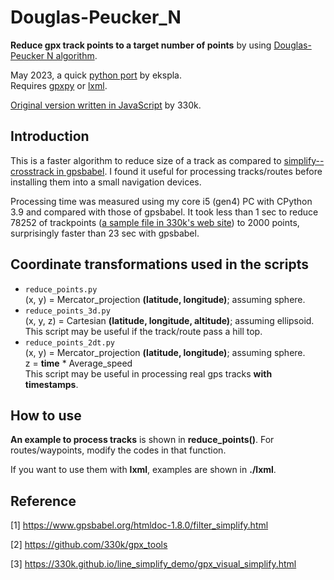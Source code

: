 # Douglas-Peucker_N

**Reduce gpx track points to a target number of points** by using [Douglas-Peucker N algorithm](https://psimpl.sourceforge.net/douglas-peucker.html).  

May 2023, a quick [python port](https://github.com/ekspla/Douglas-Peucker_N) by ekspla.  
Requires [gpxpy](https://github.com/tkrajina/gpxpy) or [lxml](https://pypi.org/project/lxml/).  

[Original version written in JavaScript](https://github.com/330k/gpx_tools) by 330k.  

## Introduction
This is a faster algorithm to reduce size of a track as compared to [simplify--crosstrack in gpsbabel](https://www.gpsbabel.org/htmldoc-1.8.0/filter_simplify.html). 
I found it useful for processing tracks/routes before installing them into a small navigation devices.

Processing time was measured using my core i5 (gen4) PC with CPython 3.9 and compared with those of gpsbabel.
It took less than 1 sec to reduce 78252 of trackpoints ([a sample file in 330k's web site](https://github.com/330k/gpx_tools)) to 2000 points, surprisingly faster than 23 sec with gpsbabel.

## Coordinate transformations used in the scripts
- `reduce_points.py`  
  (x, y) = Mercator_projection **(latitude, longitude)**; assuming sphere.
- `reduce_points_3d.py`  
  (x, y, z) = Cartesian **(latitude, longitude, altitude)**; assuming ellipsoid.  
  This script may be useful if the track/route pass a hill top.
- `reduce_points_2dt.py`  
  (x, y) = Mercator_projection **(latitude, longitude)**; assuming sphere.  
  z = **time** * Average_speed  
  This script may be useful in processing real gps tracks **with timestamps**.

## How to use
**An example to process tracks** is shown in **reduce_points()**.  For routes/waypoints, modify the codes in that function.

If you want to use them with **lxml**, examples are shown in **./lxml**.

## Reference
[1] https://www.gpsbabel.org/htmldoc-1.8.0/filter_simplify.html

[2] https://github.com/330k/gpx_tools

[3] https://330k.github.io/line_simplify_demo/gpx_visual_simplify.html
